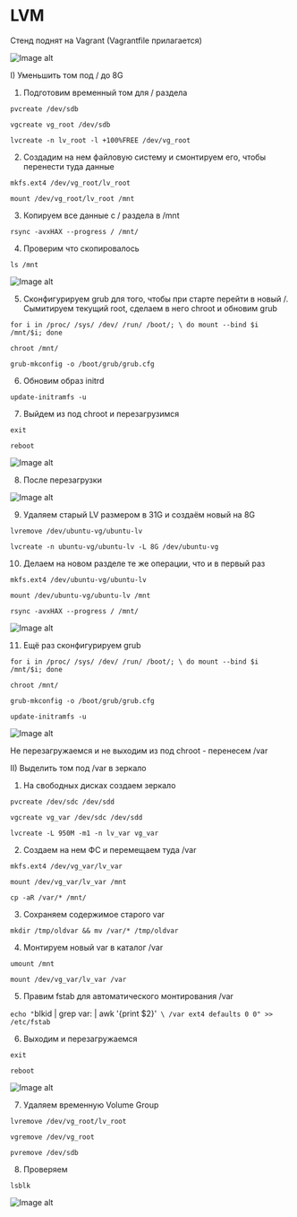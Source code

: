 # LVM

Стенд поднят на Vagrant (Vagrantfile прилагается)

![Image alt](https://github.com/NikPuskov/LVM/blob/main/lvm.jpg)

I) Уменьшить том под / до 8G

1. Подготовим временный том для / раздела

`pvcreate /dev/sdb`

`vgcreate vg_root /dev/sdb`

`lvcreate -n lv_root -l +100%FREE /dev/vg_root`

2. Создадим на нем файловую систему и смонтируем его, чтобы перенести туда данные

`mkfs.ext4 /dev/vg_root/lv_root`

`mount /dev/vg_root/lv_root /mnt`

3. Копируем все данные с / раздела в /mnt

`rsync -avxHAX --progress / /mnt/`

4. Проверим что скопировалось

`ls /mnt`

![Image alt](https://github.com/NikPuskov/LVM/blob/main/lvm1.jpg)

5. Сконфигурируем grub для того, чтобы при старте перейти в новый /. Сымитируем текущий root, сделаем в него chroot и обновим grub

`for i in /proc/ /sys/ /dev/ /run/ /boot/; \
 do mount --bind $i /mnt/$i; done`

`chroot /mnt/`

`grub-mkconfig -o /boot/grub/grub.cfg`

6. Обновим образ initrd

`update-initramfs -u`

7. Выйдем из под chroot и перезагрузимся

`exit`

`reboot`

![Image alt](https://github.com/NikPuskov/LVM/blob/main/lvm2.jpg)

8. После перезагрузки

![Image alt](https://github.com/NikPuskov/LVM/blob/main/lvm3.jpg)

9. Удаляем старый LV размером в 31G и создаём новый на 8G

`lvremove /dev/ubuntu-vg/ubuntu-lv`

`lvcreate -n ubuntu-vg/ubuntu-lv -L 8G /dev/ubuntu-vg`

10. Делаем на новом разделе те же операции, что и в первый раз

`mkfs.ext4 /dev/ubuntu-vg/ubuntu-lv`

`mount /dev/ubuntu-vg/ubuntu-lv /mnt`

`rsync -avxHAX --progress / /mnt/`

![Image alt](https://github.com/NikPuskov/LVM/blob/main/lvm4.jpg)

11. Ещё раз cконфигурируем grub

`for i in /proc/ /sys/ /dev/ /run/ /boot/; \
 do mount --bind $i /mnt/$i; done`

 `chroot /mnt/`

 `grub-mkconfig -o /boot/grub/grub.cfg`

 `update-initramfs -u`

 ![Image alt](https://github.com/NikPuskov/LVM/blob/main/lvm5.jpg)

 Не перезагружаемся и не выходим из под chroot - перенесем /var

 II) Выделить том под /var в зеркало

 1. На свободных дисках создаем зеркало

`pvcreate /dev/sdc /dev/sdd`

`vgcreate vg_var /dev/sdc /dev/sdd`

`lvcreate -L 950M -m1 -n lv_var vg_var`

2. Создаем на нем ФС и перемещаем туда /var

`mkfs.ext4 /dev/vg_var/lv_var`

`mount /dev/vg_var/lv_var /mnt`

`cp -aR /var/* /mnt/`

3. Сохраняем содержимое старого var

`mkdir /tmp/oldvar && mv /var/* /tmp/oldvar`

4. Монтируем новый var в каталог /var

`umount /mnt`

`mount /dev/vg_var/lv_var /var`

5. Правим fstab для автоматического монтирования /var

`echo "`blkid | grep var: | awk '{print $2}'` \
 /var ext4 defaults 0 0" >> /etc/fstab`

 6. Выходим и перезагружаемся

`exit`

`reboot`

![Image alt](https://github.com/NikPuskov/LVM/blob/main/lvm6.jpg)

7. Удаляем временную Volume Group

`lvremove /dev/vg_root/lv_root`

`vgremove /dev/vg_root`

`pvremove /dev/sdb`

8. Проверяем

`lsblk`

![Image alt](https://github.com/NikPuskov/LVM/blob/main/lvm7.jpg)


